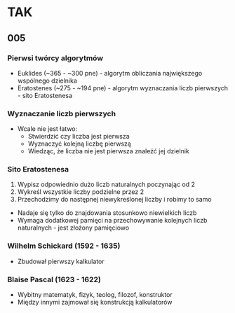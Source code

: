 # TAK

## 005

### Pierwsi twórcy algorytmów

- Euklides (~365 - ~300 pne) - algorytm obliczania największego wspólnego dzielnika
- Eratostenes (~275 - ~194 pne) - algorytm wyznaczania liczb pierwszych - sito Eratostenesa

### Wyznaczanie liczb pierwszych

- Wcale nie jest łatwo:
  - Stwierdzić czy liczba jest pierwsza
  - Wyznaczyć kolejną liczbę pierwszą
  - Wiedząc, że liczba nie jest pierwsza znaleźć jej dzielnik

### Sito Eratostenesa

1. Wypisz odpowiednio dużo liczb naturalnych poczynając od 2
2. Wykreśl wszystkie liczby podzielne przez 2
3. Przechodzimy do następnej niewykreślonej liczby i robimy to samo

- Nadaje się tylko do znajdowania stosunkowo niewielkich liczb
- Wymaga dodatkowej pamięci na przechowywanie kolejnych liczb naturalnych - jest złożony pamięciowo

### Wilhelm Schickard (1592 - 1635)

- Zbudował pierwszy kalkulator

### Blaise Pascal (1623 - 1622)

- Wybitny matematyk, fizyk, teolog, filozof, konstruktor
- Między innymi zajmował się konstrukcją kalkulatorów
